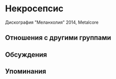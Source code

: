 # Некросепсис

Дискография
"Меланхолия" 2014, Metalcore

## Отношения с другими группами


## Обсуждения


## Упоминания

